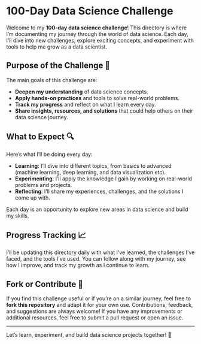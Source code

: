 # 100-Day Data Science Challenge

Welcome to my **100-day data science challenge**! This directory is where I’m documenting my journey through the world of data science. Each day, I’ll dive into new challenges, explore exciting concepts, and experiment with tools to help me grow as a data scientist.

## Purpose of the Challenge 🎯
The main goals of this challenge are:
- **Deepen my understanding** of data science concepts.
- **Apply hands-on practices** and tools to solve real-world problems.
- **Track my progress** and reflect on what I learn every day.
- **Share insights, resources, and solutions** that could help others on their data science journey.

## What to Expect 🔍
Here’s what I’ll be doing every day:
- **Learning**: I’ll dive into different topics, from basics to advanced (machine learning, deep learning, and data visualization etc).
- **Experimenting**: I’ll apply the knowledge I gain by working on real-world problems and projects.
- **Reflecting**: I’ll share my experiences, challenges, and the solutions I come up with.

Each day is an opportunity to explore new areas in data science and build my skills.

## Progress Tracking 📈
I’ll be updating this directory daily with what I’ve learned, the challenges I’ve faced, and the tools I’ve used. You can follow along with my journey, see how I improve, and track my growth as I continue to learn.

## Fork or Contribute 🔄
If you find this challenge useful or if you’re on a similar journey, feel free to **fork this repository** and adapt it for your own use. Contributions, feedback, and suggestions are always welcome! If you have any improvements or additional resources, feel free to submit a pull request or open an issue.

---

Let’s learn, experiment, and build data science projects together! 🚀
